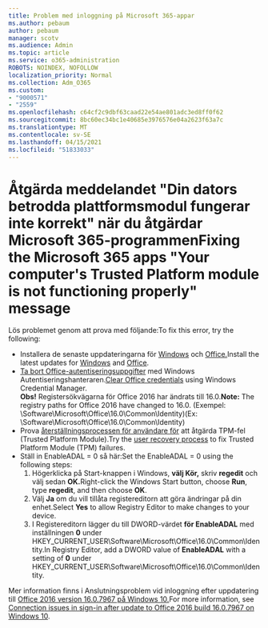 ```yaml
---
title: Problem med inloggning på Microsoft 365-appar
ms.author: pebaum
author: pebaum
manager: scotv
ms.audience: Admin
ms.topic: article
ms.service: o365-administration
ROBOTS: NOINDEX, NOFOLLOW
localization_priority: Normal
ms.collection: Adm_O365
ms.custom:
- "9000571"
- "2559"
ms.openlocfilehash: c64cf2c9dbf63caad22e54ae801adc3ed8ff0f62
ms.sourcegitcommit: 8bc60ec34bc1e40685e3976576e04a2623f63a7c
ms.translationtype: MT
ms.contentlocale: sv-SE
ms.lasthandoff: 04/15/2021
ms.locfileid: "51833033"
---
```

# <a name="fixing-the-microsoft-365-apps-your-computers-trusted-platform-module-is-not-functioning-properly-message"></a><span data-ttu-id="28a46-102">Åtgärda meddelandet "Din dators betrodda plattformsmodul fungerar inte korrekt" när du åtgärdar Microsoft 365-programmen</span><span class="sxs-lookup"><span data-stu-id="28a46-102">Fixing the Microsoft 365 apps "Your computer's Trusted Platform module is not functioning properly" message</span></span>

<span data-ttu-id="28a46-103">Lös problemet genom att prova med följande:</span><span class="sxs-lookup"><span data-stu-id="28a46-103">To fix this error, try the following:</span></span>

- <span data-ttu-id="28a46-104">Installera de senaste uppdateringarna för [Windows](https://support.microsoft.com/help/4027667/windows-10-update) och [Office.](https://support.office.com/article/update-office-and-your-computer-with-microsoft-update-2ab296f3-7f03-43a2-8e50-46de917611c5)</span><span class="sxs-lookup"><span data-stu-id="28a46-104">Install the latest updates for [Windows](https://support.microsoft.com/help/4027667/windows-10-update) and [Office](https://support.office.com/article/update-office-and-your-computer-with-microsoft-update-2ab296f3-7f03-43a2-8e50-46de917611c5).</span></span>
- <span data-ttu-id="28a46-105">[Ta bort Office-autentiseringsuppgifter](https://docs.microsoft.com/office/troubleshoot/office-suite-issues/another-account-already-signed-in#step-4-clear-cached-credentials-on-the-computer) med Windows Autentiseringshanteraren.</span><span class="sxs-lookup"><span data-stu-id="28a46-105">[Clear Office credentials](https://docs.microsoft.com/office/troubleshoot/office-suite-issues/another-account-already-signed-in#step-4-clear-cached-credentials-on-the-computer) using Windows Credential Manager.</span></span><br/>
    <span data-ttu-id="28a46-106">**Obs!** Registersökvägarna för Office 2016 har ändrats till 16.0.</span><span class="sxs-lookup"><span data-stu-id="28a46-106">**Note:** The registry paths for Office 2016 have changed to 16.0.</span></span> <span data-ttu-id="28a46-107">(Exempel: \Software\Microsoft\Office\16.0\Common\Identity\)</span><span class="sxs-lookup"><span data-stu-id="28a46-107">(Ex: \Software\Microsoft\Office\16.0\Common\Identity\)</span></span>
- <span data-ttu-id="28a46-108">Prova [återställningsprocessen för användare för](https://docs.microsoft.com/office365/troubleshoot/administration/connection-issue-when-sign-in-office-2016#symptom-2) att åtgärda TPM-fel (Trusted Platform Module).</span><span class="sxs-lookup"><span data-stu-id="28a46-108">Try the [user recovery process](https://docs.microsoft.com/office365/troubleshoot/administration/connection-issue-when-sign-in-office-2016#symptom-2) to fix Trusted Platform Module (TPM) failures.</span></span>
- <span data-ttu-id="28a46-109">Ställ in EnableADAL = 0 så här:</span><span class="sxs-lookup"><span data-stu-id="28a46-109">Set the EnableADAL = 0 using the following steps:</span></span>  
    1. <span data-ttu-id="28a46-110">Högerklicka på Start-knappen i Windows, **välj Kör,** skriv **regedit** och välj sedan **OK.**</span><span class="sxs-lookup"><span data-stu-id="28a46-110">Right-click the Windows Start button, choose **Run**, type **regedit**, and then choose **OK**.</span></span>
    2. <span data-ttu-id="28a46-111">Välj **Ja** om du vill tillåta registereditorn att göra ändringar på din enhet.</span><span class="sxs-lookup"><span data-stu-id="28a46-111">Select **Yes** to allow Registry Editor to make changes to your device.</span></span>
    3. <span data-ttu-id="28a46-112">I Registereditorn lägger du till DWORD-värdet **för EnableADAL** med inställningen **0** under HKEY_CURRENT_USER\Software\Microsoft\Office\16.0\Common\Identity.</span><span class="sxs-lookup"><span data-stu-id="28a46-112">In Registry Editor, add a DWORD value of **EnableADAL** with a setting of **0** under HKEY_CURRENT_USER\Software\Microsoft\Office\16.0\Common\Identity.</span></span>

<span data-ttu-id="28a46-113">Mer information finns i Anslutningsproblem vid inloggning efter uppdatering till [Office 2016 version 16.0.7967 på Windows 10.](https://docs.microsoft.com/office365/troubleshoot/administration/connection-issue-when-sign-in-office-2016)</span><span class="sxs-lookup"><span data-stu-id="28a46-113">For more information, see [Connection issues in sign-in after update to Office 2016 build 16.0.7967 on Windows 10](https://docs.microsoft.com/office365/troubleshoot/administration/connection-issue-when-sign-in-office-2016).</span></span>